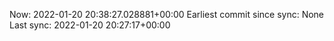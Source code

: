 Now: 2022-01-20 20:38:27.028881+00:00 Earliest commit since sync: None Last sync: 2022-01-20 20:27:17+00:00
